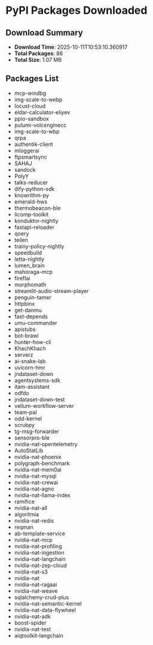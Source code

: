 # PyPI Packages Downloaded

## Download Summary
- **Download Time**: 2025-10-11T10:53:10.360917
- **Total Packages**: 86
- **Total Size**: 1.07 MB

## Packages List
- mcp-windbg
- img-scale-to-webp
- locust-cloud
- eldar-calculator-eliyev
- ppio-sandbox
- pulumi-volcenginecc
- img-scale-to-wbp
- qrpa
- authentik-client
- mloggerai
- ftpsmartsync
- SAHAJ
- sandock
- PolyY
- talks-reducer
- dify-python-sdk
- knowrithm-py
- emerald-hws
- thermobeacon-ble
- licomp-toolkit
- konduktor-nightly
- fastapi-reloader
- qoery
- teilen
- trainy-policy-nightly
- speedbuild
- letta-nightly
- lumen_brain
- mahoraga-mcp
- fireflai
- morphomath
- streamlit-audio-stream-player
- penguin-tamer
- httpbinx
- get-danmu
- fast-depends
- umu-commander
- apistubs
- bot-brawl
- hunter-how-cli
- KhachKhach
- serverz
- ai-snake-lab
- uvicorn-hmr
- jndataset-down
- agentsystems-sdk
- itam-assistant
- odfdo
- jndataset-down-test
- vellum-workflow-server
- team-pal
- odd-kernel
- scrubpy
- tg-msg-forwarder
- sensorpro-ble
- nvidia-nat-opentelemetry
- AutoStatLib
- nvidia-nat-phoenix
- polygraph-benchmark
- nvidia-nat-mem0ai
- nvidia-nat-mysql
- nvidia-nat-crewai
- nvidia-nat-agno
- nvidia-nat-llama-index
- ramifice
- nvidia-nat-all
- algoritmia
- nvidia-nat-redis
- reqman
- ab-template-service
- nvidia-nat-mcp
- nvidia-nat-profiling
- nvidia-nat-ingestion
- nvidia-nat-langchain
- nvidia-nat-zep-cloud
- nvidia-nat-s3
- nvidia-nat
- nvidia-nat-ragaai
- nvidia-nat-weave
- sqlalchemy-crud-plus
- nvidia-nat-semantic-kernel
- nvidia-nat-data-flywheel
- nvidia-nat-adk
- boost-spider
- nvidia-nat-test
- aiqtoolkit-langchain
